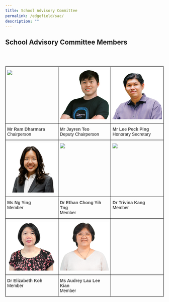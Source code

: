 ```yaml
---
title: School Advisory Committee
permalink: /edgefield/sac/
description: ""
---
```

<h2>School Advisory Committee Members</h2><br><br>

<style type="text/css">
.tg  {border-collapse:collapse;border-spacing:0;}
.tg td{border-color:black;border-style:solid;border-width:1px;font-family:Arial, sans-serif;font-size:14px;
  overflow:hidden;padding:10px 5px;word-break:normal;}
.tg th{border-color:black;border-style:solid;border-width:1px;font-family:Arial, sans-serif;font-size:14px;
  font-weight:normal;overflow:hidden;padding:10px 5px;word-break:normal;}
.tg .tg-0lax{text-align:left;vertical-align:top; width: 33%;}
</style>
<table class="tg">
<thead>
  <tr>
    <th class="tg-0lax"><img style="width: 264" src="/images/sac%20chairperson.png"></th>
    <th class="tg-0lax"><img style="width: 264" src="/images/sac%20depchair.png"></th>
    <th class="tg-0lax"><img style="width: 264" src="/images/mr-lee.png"></th>
  </tr>
</thead>
<tbody>
  <tr>
    <td class="tg-0lax"><span style="font-weight:600;color:#484848">Mr Ram Dharmara</span><br>Chairperson</td>
    <td class="tg-0lax"><span style="font-weight:600;color:#484848">Mr Jayren Teo</span><br>Deputy Chairperson</td>
    <td class="tg-0lax"><span style="font-weight:600;color:#484848">Mr Lee Peck Ping</span><br>Honorary Secretary</td>
  </tr>
  <tr>
    <td class="tg-0lax"><img style="width: 264" src="/images/sac-m1.png"></td>
    <td class="tg-0lax"><img style="width: 264" src="/images/sac-m2.png"></td>
    <td class="tg-0lax"><img style="width: 264" src="/images/sac-m3.png"></td>
  </tr>
  <tr>
    <td class="tg-0lax"><span style="font-weight:600;color:#484848">Ms Ng Ying</span><br>Member</td>
    <td class="tg-0lax"><span style="font-weight:600;color:#484848">Dr Ethan Chong Yih Tng</span><br>Member</td>
    <td class="tg-0lax"><span style="font-weight:600;color:#484848">Dr Trivina Kang</span><br>Member</td>
  </tr>
  <tr>
    <td class="tg-0lax"><img style="width: 264" src="/images/sac-m4.png"></td>
    <td class="tg-0lax"><img style="width: 264" src="/images/sac-m5.png"></td>
    <td class="tg-0lax"></td>
  </tr>
  <tr>
    <td class="tg-0lax"><span style="font-weight:600;color:#484848">Dr Elizabeth Koh</span><br>Member</td>
    <td class="tg-0lax"><span style="font-weight:600;color:#484848">Ms Audrey Lau Lee Kian</span><br>Member</td>
    <td class="tg-0lax"> </td>
  </tr>
</tbody>
</table>